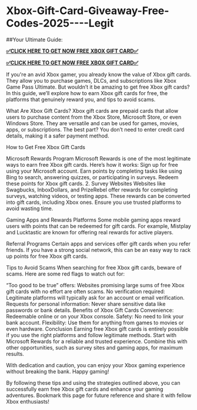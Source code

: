 # Xbox-Gift-Card-Giveaway-Free-Codes-2025----Legit
##Your Ultimate Guide:

**[✅CLICK HERE TO GET NOW FREE XBOX GIFT CARD✅](https://giftsway.xyz/all-gift-card-1/)**

**[✅CLICK HERE TO GET NOW FREE XBOX GIFT CARD✅](https://giftsway.xyz/all-gift-card-1/)**

If you're an avid Xbox gamer, you already know the value of Xbox gift cards. They allow you to purchase games, DLCs, and subscriptions like Xbox Game Pass Ultimate. But wouldn’t it be amazing to get free Xbox gift cards? In this guide, we’ll explore how to earn Xbox gift cards for free, the platforms that genuinely reward you, and tips to avoid scams.

What Are Xbox Gift Cards? Xbox gift cards are prepaid cards that allow users to purchase content from the Xbox Store, Microsoft Store, or even Windows Store. They are versatile and can be used for games, movies, apps, or subscriptions. The best part? You don’t need to enter credit card details, making it a safer payment method.

How to Get Free Xbox Gift Cards

Microsoft Rewards Program Microsoft Rewards is one of the most legitimate ways to earn free Xbox gift cards. Here’s how it works:
Sign up for free using your Microsoft account. Earn points by completing tasks like using Bing to search, answering quizzes, or participating in surveys. Redeem these points for Xbox gift cards. 2. Survey Websites Websites like Swagbucks, InboxDollars, and PrizeRebel offer rewards for completing surveys, watching videos, or testing apps. These rewards can be converted into gift cards, including Xbox ones. Ensure you use trusted platforms to avoid wasting time.

Gaming Apps and Rewards Platforms Some mobile gaming apps reward users with points that can be redeemed for gift cards. For example, Mistplay and Lucktastic are known for offering real rewards for active players.

Referral Programs Certain apps and services offer gift cards when you refer friends. If you have a strong social network, this can be an easy way to rack up points for free Xbox gift cards.

Tips to Avoid Scams When searching for free Xbox gift cards, beware of scams. Here are some red flags to watch out for:

“Too good to be true” offers: Websites promising large sums of free Xbox gift cards with no effort are often scams. No verification required: Legitimate platforms will typically ask for an account or email verification. Requests for personal information: Never share sensitive data like passwords or bank details. Benefits of Xbox Gift Cards Convenience: Redeemable online or on your Xbox console. Safety: No need to link your bank account. Flexibility: Use them for anything from games to movies or even hardware. Conclusion Earning free Xbox gift cards is entirely possible if you use the right platforms and follow legitimate methods. Start with Microsoft Rewards for a reliable and trusted experience. Combine this with other opportunities, such as survey sites and gaming apps, for maximum results.

With dedication and caution, you can enjoy your Xbox gaming experience without breaking the bank. Happy gaming!

By following these tips and using the strategies outlined above, you can successfully earn free Xbox gift cards and enhance your gaming adventures. Bookmark this page for future reference and share it with fellow Xbox enthusiasts!
